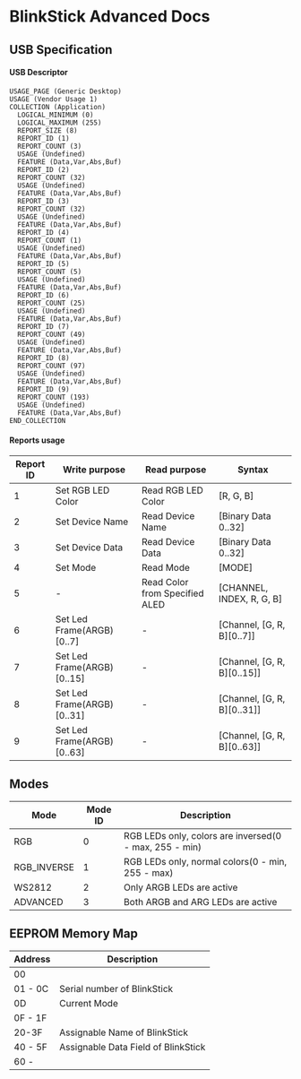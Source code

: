 # BlinkStick Advanced Docs

## USB Specification

#### USB Descriptor

```
USAGE_PAGE (Generic Desktop)
USAGE (Vendor Usage 1)
COLLECTION (Application)
  LOGICAL_MINIMUM (0)
  LOGICAL_MAXIMUM (255)
  REPORT_SIZE (8)
  REPORT_ID (1)
  REPORT_COUNT (3)
  USAGE (Undefined)
  FEATURE (Data,Var,Abs,Buf)
  REPORT_ID (2)
  REPORT_COUNT (32)
  USAGE (Undefined)
  FEATURE (Data,Var,Abs,Buf)
  REPORT_ID (3)
  REPORT_COUNT (32)
  USAGE (Undefined)
  FEATURE (Data,Var,Abs,Buf)
  REPORT_ID (4)
  REPORT_COUNT (1)
  USAGE (Undefined)
  FEATURE (Data,Var,Abs,Buf)
  REPORT_ID (5)
  REPORT_COUNT (5)
  USAGE (Undefined)
  FEATURE (Data,Var,Abs,Buf)
  REPORT_ID (6)
  REPORT_COUNT (25)
  USAGE (Undefined)
  FEATURE (Data,Var,Abs,Buf)
  REPORT_ID (7)
  REPORT_COUNT (49)
  USAGE (Undefined)
  FEATURE (Data,Var,Abs,Buf)
  REPORT_ID (8)
  REPORT_COUNT (97)
  USAGE (Undefined)
  FEATURE (Data,Var,Abs,Buf)
  REPORT_ID (9)
  REPORT_COUNT (193)
  USAGE (Undefined)
  FEATURE (Data,Var,Abs,Buf)
END_COLLECTION
```


#### Reports usage
| Report ID | Write purpose               | Read purpose                   | Syntax                      |
|-----------|-----------------------------|--------------------------------|-----------------------------|
| 1         | Set RGB LED Color           | Read RGB LED Color             | [R, G, B]                   |
| 2         | Set Device Name             | Read Device Name               | [Binary Data 0..32]         |
| 3         | Set Device Data             | Read Device Data               | [Binary Data 0..32]         |
| 4         | Set Mode                    | Read Mode                      | [MODE]                      |
| 5         | -                           | Read Color from Specified ALED | [CHANNEL, INDEX, R, G, B]   |
| 6         | Set Led Frame(ARGB) [0..7]  | -                              | [Channel, [G, R, B][0..7]]  |
| 7         | Set Led Frame(ARGB) [0..15] | -                              | [Channel, [G, R, B][0..15]] |
| 8         | Set Led Frame(ARGB) [0..31] | -                              | [Channel, [G, R, B][0..31]] |
| 9         | Set Led Frame(ARGB) [0..63] | -                              | [Channel, [G, R, B][0..63]] |



## Modes
| Mode        | Mode ID  | Description                                            |
|-------------|----------|--------------------------------------------------------|
| RGB         | 0        | RGB LEDs only, colors are inversed(0 - max, 255 - min) |
| RGB_INVERSE | 1        | RGB LEDs only, normal colors(0 - min, 255 - max)       |
| WS2812      | 2        | Only ARGB LEDs are active                              |
| ADVANCED    | 3        | Both ARGB and ARG LEDs are active                      |



## EEPROM Memory Map
| Address | Description                         |
|---------|-------------------------------------|
| 00      | <unused>                            |
| 01 - 0C | Serial number of BlinkStick         |
| 0D      | Current Mode                        |
| 0F - 1F | <unused>                            |
| 20-3F   | Assignable Name of BlinkStick       |
| 40 - 5F | Assignable Data Field of BlinkStick |
| 60 -    | <unused>                            |